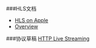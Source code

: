 ###HLS文档
* [HLS on Apple](https://developer.apple.com/streaming/)
* [Overview](https://developer.apple.com/library/ios/documentation/NetworkingInternet/Conceptual/StreamingMediaGuide/Introduction/Introduction.html#//apple_ref/doc/uid/TP40008332-CH1-SW1)

###协议草稿
[HTTP Live Streaming](https://tools.ietf.org/html/draft-pantos-http-live-streaming-19)
